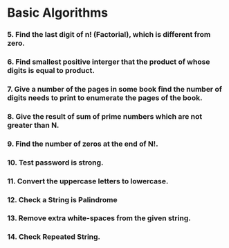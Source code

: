 # Basic Algorithms

### 5. Find the last digit of n! (Factorial), which is different from zero.

### 6. Find smallest positive interger that the product of whose digits is equal to product.

### 7. Give a number of the pages in some book find the number of digits needs to print to enumerate the pages of the book.

### 8. Give the result of sum of prime numbers which are not greater than N.

### 9. Find the number of zeros at the end of N!.

### 10. Test password is strong.

### 11. Convert the uppercase letters to lowercase.

### 12. Check a String is Palindrome

### 13. Remove extra white-spaces from the given string.

### 14. Check Repeated String.
